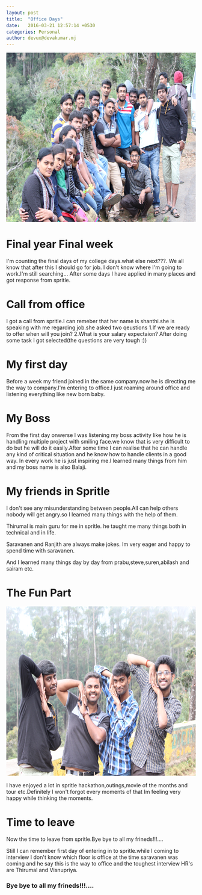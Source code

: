 ```yaml
---
layout: post
title:  "Office Days"
date:   2016-03-21 12:57:14 +0530
categories: Personal
author: devux@devakumar.mj
---
```


<img src="/images/spritle.JPG" alt="Drawing" width= "900" height = "450"/>

# Final year Final week
I'm counting the final days of my college days.what else next???. We all know that after this I should go for job. I don't know where I'm going to work.I'm still searching...
After some days I have applied in many places and got response from spritle.

# Call from office
I got a call from spritle.I can remeber that her name is shanthi.she is speaking with me regarding job.she asked two qeustions
1.If we are ready to offer when will you join?
2.What is your salary expectaion?
After doing some task I got selected(the questions are very tough :))

# My first day
Before a week my friend joined in the same company.now he is directing me the way to company.I'm entering to office.I just roaming around office and listening everything like new born baby.

# My Boss
From the first day onwerse I was listening my boss activity like how he is handling multiple project with smiling face.we know that is very difficult to do but he will do it easily.After some time I can realise that he can handle any kind of critical situation and he know how to handle clients in a good way. In every work he is just inspiring me.I learned many things from him and my boss name is also Balaji.

# My friends in Spritle
I don't see any misunderstanding between people.All can help others nobody will get angry.so I learned many things with the help of them.

Thirumal is main guru for me in spritle. he taught me many things both in technical and in life.

Saravanen and Ranjith are always make jokes. Im very eager and happy to spend time with saravanen.

And I learned many things day by day from prabu,steve,suren,abilash and sairam etc.

# The Fun Part
<img src="/images/sfriends.JPG" alt="Drawing" width= "900" height = "450"/>

I have enjoyed a lot in spritle hackathon,outings,movie of the months and tour etc.Definitely I won't forgot every moments of that Im feeling very happy while thinking the moments.

# Time to leave
Now the time to leave from spritle.Bye bye to all my frineds!!!....

Still I can remember first day of entering in to spritle.while I coming to interview I don't know which floor is office at the time saravanen was coming and he say this is the way to office and the toughest interview HR's are Thirumal and Visnupriya.

### Bye bye to all my frineds!!!....
